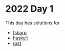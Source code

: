 # 2022 Day 1

This day has solutions for

- [fsharp](./fsharp/)
- [haskell](./haskell/)
- [rust](./rust/)
